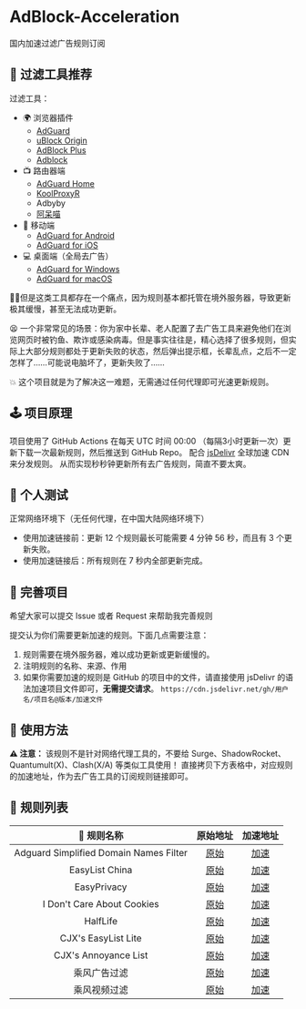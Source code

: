 # AdBlock-Acceleration

国内加速过滤广告规则订阅

## 🔖 过滤工具推荐

过滤工具：
* 🌍 浏览器插件
  * [AdGuard](https://adguard.com)
  * [uBlock Origin](https://github.com/gorhill/uBlock)
  * [AdBlock Plus](https://adblockplus.org)
  * [Adblock](https://getadblock.com)
* 📺 路由器端
  * [AdGuard Home](https://adguard.com/zh_cn/adguard-home/overview.html)
  * [KoolProxyR](https://github.com/user1121114685/koolproxyR)
  * Adbyby
  * [阿呆喵](http://www.admflt.com)
* 📱 移动端
  * [AdGuard for Android](https://adguard.com/zh_cn/adguard-android/overview.html)
  * [AdGuard for iOS](https://adguard.com/zh_cn/adguard-ios/overview.html)
* 💻 桌面端（全局去广告）
  * [AdGuard for Windows](https://adguard.com/zh_cn/adguard-windows/overview.html)
  * [AdGuard for macOS](https://adguard.com/zh_cn/adguard-mac/overview.html)

🙅‍♂️但是这类工具都存在一个痛点，因为规则基本都托管在境外服务器，导致更新极其缓慢，甚至无法成功更新。

😫 一个非常常见的场景：你为家中长辈、老人配置了去广告工具来避免他们在浏览网页时被钓鱼、欺诈或感染病毒。但是事实往往是，精心选择了很多规则，但实际上大部分规则都处于更新失败的状态，然后弹出提示框，长辈乱点，之后不一定怎样了……可能说电脑坏了，更新失败了……

💥 这个项目就是为了解决这一难题，无需通过任何代理即可光速更新规则。

## 🕹 项目原理
项目使用了 GitHub Actions 在每天 UTC 时间 00:00 （每隔3小时更新一次）更新下载一次最新规则，然后推送到 GitHub Repo。
配合 [jsDelivr](https://www.jsdelivr.com) 全球加速 CDN 来分发规则。
从而实现秒秒钟更新所有去广告规则，简直不要太爽。

## 🧪 个人测试
正常网络环境下（无任何代理，在中国大陆网络环境下）
* 使用加速链接前：更新 12 个规则最长可能需要 4 分钟 56 秒，而且有 3 个更新失败。
* 使用加速链接后：所有规则在 7 秒内全部更新完成。

## 🚛 完善项目
希望大家可以提交 Issue 或者 Request 来帮助我完善规则

提交认为你们需要更新加速的规则。下面几点需要注意：

1. 规则需要在境外服务器，难以成功更新或更新缓慢的。
2. 注明规则的名称、来源、作用
3. 如果你需要加速的规则是 GitHub 的项目中的文件，请直接使用 jsDelivr 的语法加速项目文件即可，**无需提交请求**。
`https://cdn.jsdelivr.net/gh/用户名/项目名@版本/加速文件`

## 🍔 使用方法
**⚠️ 注意：** 该规则不是针对网络代理工具的，不要给 Surge、ShadowRocket、Quantumult(X)、Clash(X/A) 等类似工具使用！
直接拷贝下方表格中，对应规则的加速地址，作为去广告工具的订阅规则链接即可。

## 📃 规则列表

|  🥑 规则名称   |   原始地址  |   加速地址  |
|  :----:  | :----:  | :----:  |
| Adguard Simplified Domain Names Filter | [原始](https://adguardteam.github.io/AdGuardSDNSFilter/Filters/filter.txt) | [加速](https://cdn.jsdelivr.net/gh/Silentely/AdBlock-Acceleration/AdGuard_Simplified_Domain_Names_Filter.txt) |
| EasyList China | [原始](https://easylist-downloads.adblockplus.org/easylistchina.txt) | [加速](https://cdn.jsdelivr.net/gh/Silentely/AdBlock-Acceleration/EasyList_China.txt) |
| EasyPrivacy | [原始](https://easylist-downloads.adblockplus.org/easyprivacy.txt) | [加速](https://cdn.jsdelivr.net/gh/Silentely/AdBlock-Acceleration/EasyPrivacy.txt) |
| I Don't Care About Cookies | [原始](https://www.i-dont-care-about-cookies.eu/abp/) | [加速](https://cdn.jsdelivr.net/gh/Silentely/AdBlock-Acceleration/I_dont_care_about_cookies.txt) |
| HalfLife | [原始](https://raw.githubusercontent.com/o0HalfLife0o/list/master/ad.txt ) | [加速](https://cdn.jsdelivr.net/gh/Silentely/AdBlock-Acceleration/HalfLife.txt  ) |
| CJX's EasyList Lite | [原始](https://raw.githubusercontent.com/cjx82630/cjxlist/master/cjxlist.txt) | [加速](https://cdn.jsdelivr.net/gh/Silentely/AdBlock-Acceleration/CJX's_EasyList_Lite.txt) |
| CJX's Annoyance List | [原始](https://raw.githubusercontent.com/cjx82630/cjxlist/master/cjx-annoyance.txt) | [加速](https://cdn.jsdelivr.net/gh/Silentely/AdBlock-Acceleration/CJX's_Annoyance_List.txt) |
| 乘风广告过滤 | [原始](https://gitee.com/xinggsf/Adblock-Rule/raw/master/rule.txt) | [加速](https://cdn.jsdelivr.net/gh/Silentely/AdBlock-Acceleration/Xinggsf_rule.txt ) |
| 乘风视频过滤 | [原始](https://gitee.com/xinggsf/Adblock-Rule/raw/master/mv.txt) | [加速](https://cdn.jsdelivr.net/gh/Silentely/AdBlock-Acceleration/Xinggsf_mv.txt ) |
